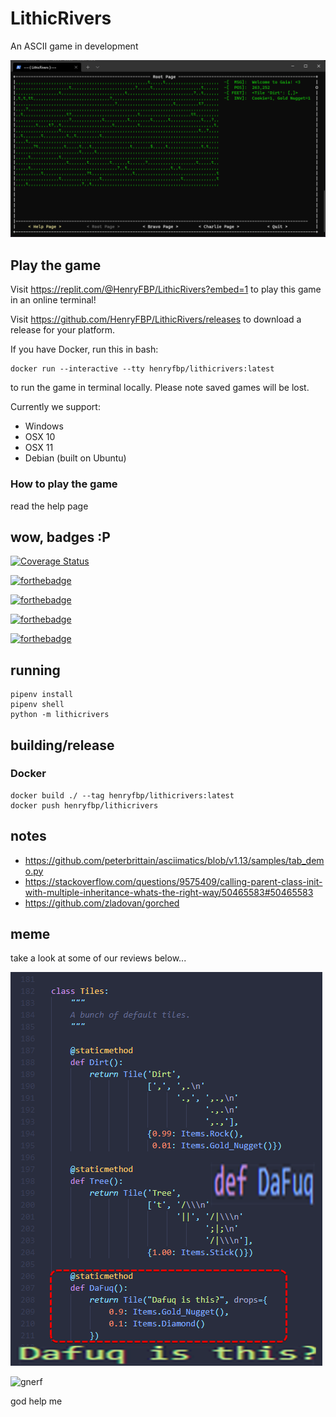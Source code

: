 # LithicRivers

An ASCII game in development

![actual screenshot](media/screenshot.png)

## Play the game

Visit <https://replit.com/@HenryFBP/LithicRivers?embed=1> to play this game in an online terminal!

Visit <https://github.com/HenryFBP/LithicRivers/releases> to download a release for your platform.

If you have Docker, run this in bash:
    
    docker run --interactive --tty henryfbp/lithicrivers:latest

to run the game in terminal locally. Please note saved games will be lost.

Currently we support:

- Windows
- OSX 10
- OSX 11
- Debian (built on Ubuntu)

### How to play the game

read the help page

## wow, badges :P

[![Coverage Status](https://coveralls.io/repos/github/HenryFBP/LithicRivers/badge.svg?branch=release)](https://coveralls.io/github/HenryFBP/LithicRivers?branch=release)

[![forthebadge](https://forthebadge.com/images/badges/contains-technical-debt.svg)](https://forthebadge.com)

[![forthebadge](https://forthebadge.com/images/badges/built-with-swag.svg)](https://forthebadge.com)

[![forthebadge](https://forthebadge.com/images/badges/check-it-out.svg)](https://forthebadge.com)

[![forthebadge](https://forthebadge.com/images/badges/60-percent-of-the-time-works-every-time.svg)](https://forthebadge.com)

## running

    pipenv install
    pipenv shell
    python -m lithicrivers

## building/release

### Docker

    docker build ./ --tag henryfbp/lithicrivers:latest
    docker push henryfbp/lithicrivers

## notes

- https://github.com/peterbrittain/asciimatics/blob/v1.13/samples/tab_demo.py
- https://stackoverflow.com/questions/9575409/calling-parent-class-init-with-multiple-inheritance-whats-the-right-way/50465583#50465583
- https://github.com/zladovan/gorched

## meme

take a look at some of our reviews below...

![why do we exist...just to suffer...?](media/dafuq.png)

![gnerf](http://images3.memedroid.com/images/UPLOADED727/5c1d01829c2ff.jpeg)

god help me
